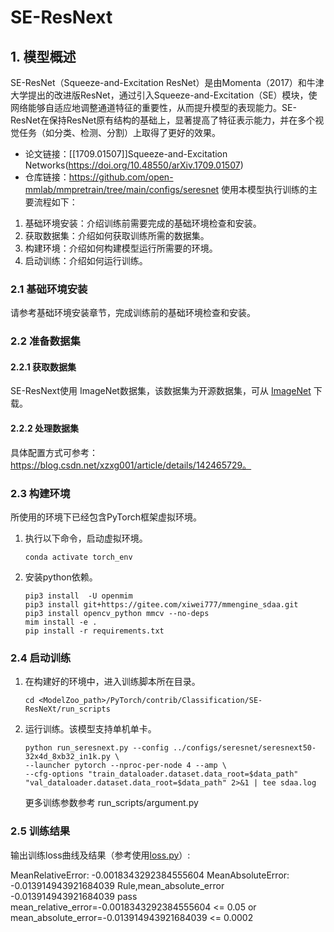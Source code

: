 # SE-ResNext
## 1. 模型概述
SE-ResNet（Squeeze-and-Excitation ResNet）是由Momenta（2017）和牛津大学提出的改进版ResNet，通过引入Squeeze-and-Excitation（SE）模块，使网络能够自适应地调整通道特征的重要性，从而提升模型的表现能力。SE-ResNet在保持ResNet原有结构的基础上，显著提高了特征表示能力，并在多个视觉任务（如分类、检测、分割）上取得了更好的效果。
- 论文链接：[[1709.01507\]]Squeeze-and-Excitation Networks(https://doi.org/10.48550/arXiv.1709.01507)
- 仓库链接：https://github.com/open-mmlab/mmpretrain/tree/main/configs/seresnet
使用本模型执行训练的主要流程如下：
1. 基础环境安装：介绍训练前需要完成的基础环境检查和安装。
2. 获取数据集：介绍如何获取训练所需的数据集。
3. 构建环境：介绍如何构建模型运行所需要的环境。
4. 启动训练：介绍如何运行训练。

### 2.1 基础环境安装

请参考基础环境安装章节，完成训练前的基础环境检查和安装。

### 2.2 准备数据集
#### 2.2.1 获取数据集
SE-ResNext使用 ImageNet数据集，该数据集为开源数据集，可从 [ImageNet](https://image-net.org/) 下载。

#### 2.2.2 处理数据集
具体配置方式可参考：https://blog.csdn.net/xzxg001/article/details/142465729。

### 2.3 构建环境

所使用的环境下已经包含PyTorch框架虚拟环境。
1. 执行以下命令，启动虚拟环境。
    ```
    conda activate torch_env
    ```
2. 安装python依赖。
    ```
    pip3 install  -U openmim 
    pip3 install git+https://gitee.com/xiwei777/mmengine_sdaa.git 
    pip3 install opencv_python mmcv --no-deps
    mim install -e .
    pip install -r requirements.txt
    ```
### 2.4 启动训练

1. 在构建好的环境中，进入训练脚本所在目录。
    ```
    cd <ModelZoo_path>/PyTorch/contrib/Classification/SE-ResNeXt/run_scripts
    ```

2. 运行训练。该模型支持单机单卡。
    ```
   python run_seresnext.py --config ../configs/seresnet/seresnext50-32x4d_8xb32_in1k.py \
    --launcher pytorch --nproc-per-node 4 --amp \
    --cfg-options "train_dataloader.dataset.data_root=$data_path" "val_dataloader.dataset.data_root=$data_path" 2>&1 | tee sdaa.log
   ```
    更多训练参数参考 run_scripts/argument.py

### 2.5 训练结果
输出训练loss曲线及结果（参考使用[loss.py](./run_scripts/loss.py)）: 

MeanRelativeError: -0.0018343292384555604
MeanAbsoluteError: -0.013914943921684039
Rule,mean_absolute_error -0.013914943921684039
pass mean_relative_error=-0.0018343292384555604 <= 0.05 or mean_absolute_error=-0.013914943921684039 <= 0.0002